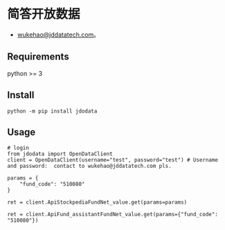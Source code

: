 # 简答开放数据 
 - wukehao@jddatatech.com。


## Requirements

python >= 3

## Install
```
python -m pip install jdodata
```


## Usage

```
# login
from jdodata import OpenDataClient
client = OpenDataClient(username="test", password="test") # Username and password:  contact to wukehao@jddatatech.com pls.
 
params = {
    "fund_code": "510080"
}
 
ret = client.ApiStockpediaFundNet_value.get(params=params)
 
ret = client.ApiFund_assistantFundNet_value.get(params={"fund_code": "510080"})
```